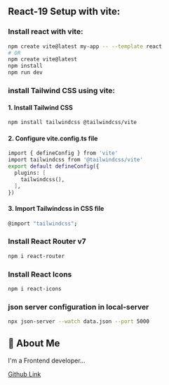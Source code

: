 ## React-19 Setup with vite:

### Install react with vite:

```bash
npm create vite@latest my-app -- --template react
# OR
npm create vite@latest
npm install
npm run dev
```

### install Tailwind CSS using vite:

#### 1. Install Tailwind CSS

```bash
npm install tailwindcss @tailwindcss/vite
```

#### 2. Configure vite.config.ts file

```bash
import { defineConfig } from 'vite'
import tailwindcss from '@tailwindcss/vite'
export default defineConfig({
  plugins: [
    tailwindcss(),
  ],
})
```

#### 3. Import Tailwindcss in CSS file

```bash
@import "tailwindcss";
```

### Install React Router v7

```bash
npm i react-router
```

### Install React Icons

```bash
npm i react-icons
```

### json server configuration in local-server

```bash
npx json-server --watch data.json --port 5000
```

## 🚀 About Me

I'm a Frontend developer...

[Github Link](https://github.com/sanjibchanda/react-19)
